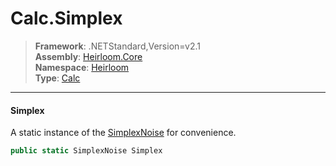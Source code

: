 # Calc.Simplex

> **Framework**: .NETStandard,Version=v2.1  
> **Assembly**: [Heirloom.Core][0]  
> **Namespace**: [Heirloom][0]  
> **Type**: [Calc][1]  

--------------------------------------------------------------------------------

#### Simplex

A static instance of the [SimplexNoise][2] for convenience.

```cs
public static SimplexNoise Simplex
```

[0]: ..\Heirloom.Core.md
[1]: Heirloom.Calc.md
[2]: Heirloom.SimplexNoise.md

